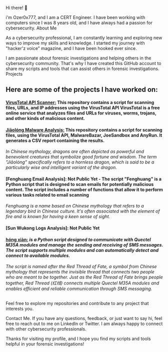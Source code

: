 Hi there! 👋

i'm Ozer0x777, and I am a CERT Engineer. I have been working with computers since I was 8 years old, and I have always had a passion for cybersecurity.
About Me

As a cybersecurity professional, I am constantly learning and exploring new ways to improve my skills and knowledge. I started my journey with "hacker'z voice" magazine, and I have been hooked ever since.

I am passionate about forensic investigations and helping others in the cybersecurity community. That's why I have created this GitHub account to share my scripts and tools that can assist others in forensic investigations.
Projects


## Here are some of the projects I have worked on:
   #### [VirusTotal API Scanner:](https://github.com/Ozer0x777/Virus_Total_API_Scanner) This repository contains a script for scanning files, URLs, and IP addresses using the VirusTotal API VirusTotal is a free online service that analyzes files and URLs for viruses, worms, trojans, and other kinds of malicious content.
   
   #### [Jiāolóng Malware Analysis:](https://github.com/Ozer0x777/Jiaolong_Malware_Analysis) This repository contains a script for scanning files, using the VirusTotal API, MalwareBazar, JoeSandbox and AnyRun. It generates a CSV report containing the results.
   *In Chinese mythology, dragons are often depicted as powerful and benevolent creatures that symbolize good fortune and wisdom. The term "Jiāolóng" specifically refers to a hornless dragon, which is said to be a particularly wise and intelligent variant of the dragon.*
   
   
   #### [Fenghuang Email Analysis]: Not Public Yet - The script "Fenghuang" is a Python script that is designed to scan emails for potentially malicious content. The script includes a number of functions that allow it to perform various tasks related to email scanning 
   *Fenghuang is a name based on Chinese mythology that refers to a legendary bird in Chinese culture. It's often associated with the element of fire and is known for having a keen sense of sight.*

   #### [Sun Wukong Logs Analysis]: Not Public Yet
   
   #### [hóng xiàn:](https://github.com/Ozer0x777/hong-xian) *is a Python script designed to communicate with Quectel M35A modules and manage the sending and receiving of SMS messages. The script supports multiple modules and can automatically detect and connect to available modules.*
   *The script is named after the Red Thread of Fate, a symbol from Chinese mythology that represents the invisible thread that connects two people who are meant to be together. Just as the Red Thread of Fate brings people together, Red Thread (红线) connects multiple Quectel M35A modules and enables efficient and reliable communication through SMS messaging.*

## 

Feel free to explore my repositories and contribute to any project that interests you.

Contact Me. If you have any questions, feedback, or just want to say hi, feel free to reach out to me on LinkedIn or Twitter. I am always happy to connect with other cybersecurity professionals.

Thanks for visiting my profile, and I hope you find my scripts and tools helpful in your forensic investigations!
